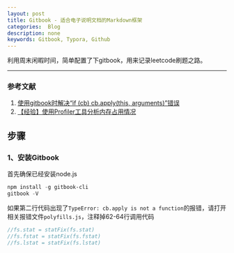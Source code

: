 ```yaml
---
layout: post
title: Gitbook - 适合电子说明文档的Markdown框架
categories:  Blog
description: none
keywords: Gitbook, Typora, Github
---
```


利用周末闲暇时间，简单配置了下gitbook，用来记录leetcode刷题之路。

------

### 参考文献

1. [使用gitbook时解决“if (cb) cb.apply(this, arguments)”错误](https://yimouleng.com/2020/09/28/if-cb-cb-applythis-arguments-error/)
2. [【经验】使用Profiler工具分析内存占用情况](https://blog.csdn.net/yangyy753/article/details/47025205)



## 步骤

### 1、安装Gitbook

首先确保已经安装node.js

```powershell
npm install -g gitbook-cli
gitbook -V
```

如果第二行代码出现了`TypeError: cb.apply is not a function`的报错，请打开相关报错文件`polyfills.js`，注释掉62-64行调用代码

```javascript
//fs.stat = statFix(fs.stat)
//fs.fstat = statFix(fs.fstat)
//fs.lstat = statFix(fs.lstat)
```

